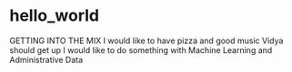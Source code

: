 # hello_world
GETTING INTO THE MIX
I would like to have pizza and good music
Vidya should get up
I would like to do something with Machine Learning and Administrative Data
